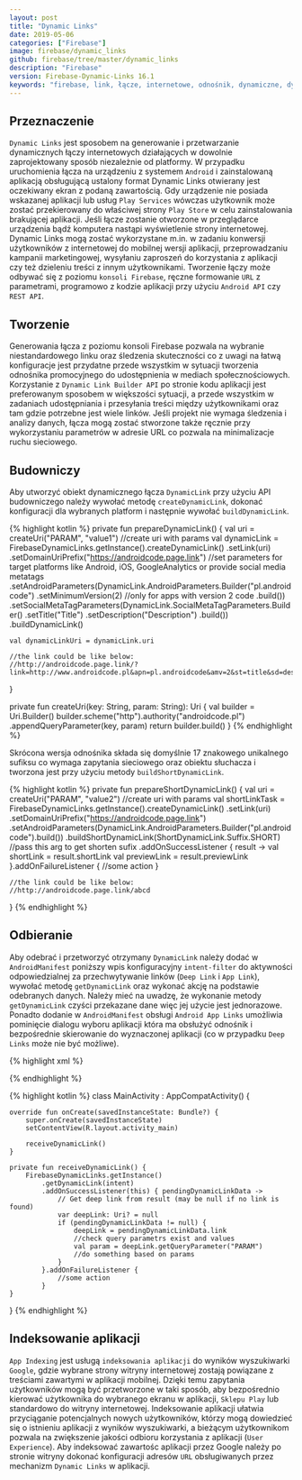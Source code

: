 ```yaml
---
layout: post
title: "Dynamic Links"
date: 2019-05-06
categories: ["Firebase"]
image: firebase/dynamic_links
github: firebase/tree/master/dynamic_links
description: "Firebase"
version: Firebase-Dynamic-Links 16.1
keywords: "firebase, link, łącze, internetowe, odnośnik, dynamiczne, dynamic, deep, web, udostępnianie, share, android, programowanie, programming"
---
```


## Przeznaczenie
`Dynamic Links` jest sposobem na generowanie i przetwarzanie dynamicznych łączy internetowych działających w dowolnie zaprojektowany sposób niezależnie od platformy. W przypadku uruchomienia łącza na urządzeniu z systemem `Android` i zainstalowaną aplikacją obsługującą ustalony format Dynamic Links otwierany jest oczekiwany ekran z podaną zawartością. Gdy urządzenie nie posiada wskazanej aplikacji lub usług `Play Services` wówczas użytkownik może zostać przekierowany do właściwej strony `Play Store` w celu zainstalowania brakującej aplikacji. Jeśli łącze zostanie otworzone w przeglądarce urządzenia bądź komputera nastąpi wyświetlenie strony internetowej. Dynamic Links mogą zostać wykorzystane m.in. w zadaniu konwersji użytkowników z internetowej do mobilnej wersji aplikacji, przeprowadzaniu kampanii marketingowej, wysyłaniu zaproszeń do korzystania z aplikacji czy też dzieleniu treści z innym użytkownikami. Tworzenie łączy może odbywać się z poziomu `konsoli Firebase`, ręczne formowanie `URL` z parametrami, programowo z kodzie aplikacji przy użyciu `Android API` czy `REST API`.

## Tworzenie
Generowania łącza z poziomu konsoli Firebase pozwala na wybranie niestandardowego linku oraz śledzenia skuteczności co z uwagi na łatwą konfiguracje jest przydatne przede wszystkim w sytuacji tworzenia odnośnika promocyjnego do udostępnienia w mediach społecznościowych. Korzystanie z `Dynamic Link Builder API` po stronie kodu aplikacji jest preferowanym sposobem w większości sytuacji, a przede wszystkim w zadaniach udostępniania i przesyłania treści między użytkownikami oraz tam gdzie potrzebne jest wiele linków. Jeśli projekt nie wymaga śledzenia i analizy danych, łącza mogą zostać stworzone także ręcznie przy wykorzystaniu parametrów w adresie URL co pozwala na minimalizacje ruchu sieciowego.

## Budowniczy
Aby utworzyć obiekt dynamicznego łącza `DynamicLink` przy użyciu API budowniczego należy wywołać metodę `createDynamicLink`, dokonać konfiguracji dla wybranych platform i następnie wywołać `buildDynamicLink`.

{% highlight kotlin %}
private fun prepareDynamicLink() {
    val uri = createUri("PARAM", "value1") //create uri with params
    val dynamicLink = FirebaseDynamicLinks.getInstance().createDynamicLink()
        .setLink(uri)
        .setDomainUriPrefix("https://androidcode.page.link")
        //set parameters for target platforms like Android, iOS, GoogleAnalytics or provide social media metatags
        .setAndroidParameters(DynamicLink.AndroidParameters.Builder("pl.androidcode")
            .setMinimumVersion(2) //only for apps with version 2 code
            .build())
        .setSocialMetaTagParameters(DynamicLink.SocialMetaTagParameters.Builder()
            .setTitle("Title")
            .setDescription("Description")
            .build())
        .buildDynamicLink()

    val dynamicLinkUri = dynamicLink.uri

    //the link could be like below:
    //http://androidcode.page.link/?link=http://www.androidcode.pl&apn=pl.androidcode&amv=2&st=title&sd=description
}

private fun createUri(key: String, param: String): Uri {
    val builder = Uri.Builder()
    builder.scheme("http").authority("androidcode.pl")
        .appendQueryParameter(key, param)
    return builder.build()
}
{% endhighlight %}

Skrócona wersja odnośnika składa się domyślnie 17 znakowego unikalnego sufiksu co wymaga zapytania sieciowego oraz obiektu słuchacza i tworzona jest przy użyciu metody `buildShortDynamicLink`.

{% highlight kotlin %}
private fun prepareShortDynamicLink() {
    val uri = createUri("PARAM", "value2") //create uri with params
    val shortLinkTask = FirebaseDynamicLinks.getInstance().createDynamicLink()
        .setLink(uri)
        .setDomainUriPrefix("https://androidcode.page.link")
        .setAndroidParameters(DynamicLink.AndroidParameters.Builder("pl.androidcode").build())
        .buildShortDynamicLink(ShortDynamicLink.Suffix.SHORT) //pass this arg to get shorten sufix
        .addOnSuccessListener { result ->
            val shortLink = result.shortLink
            val previewLink = result.previewLink
        }.addOnFailureListener {
            //some action
        }

    //the link could be like below:
    //http://androidcode.page.link/abcd
}
{% endhighlight %}

## Odbieranie
Aby odebrać i przetworzyć otrzymany `DynamicLink` należy dodać w `AndroidManifest` poniższy wpis konfiguracyjny `intent-filter` do aktywności odpowiedzialnej za przechwytywanie linków (`Deep Link` i `App Link`), wywołać metodę `getDynamicLink` oraz wykonać akcję na podstawie odebranych danych. Należy mieć na uwadzę, że wykonanie metody `getDynamicLink` czyści przekazane dane więc jej użycie jest jednorazowe. Ponadto dodanie w `AndroidManifest` obsługi `Android App Links` umożliwia pominięcie dialogu wyboru aplikacji która ma obsłużyć odnośnik i bezpośrednie skierowanie do wyznaczonej aplikacji (co w przypadku `Deep Links` może nie być możliwe).

{% highlight xml %}
<!-- autoVerify flags is responsible for handling Dynamic Links using App Links -->
<!-- add filter to MainActivity -->
<intent-filter android:autoVerify="true">
    <action android:name="android.intent.action.VIEW"/>
    <category android:name="android.intent.category.DEFAULT"/>
    <category android:name="android.intent.category.BROWSABLE"/>
    <data android:host="androidcode.page.link" android:scheme="http"/>
    <data android:host="androidcode.page.link" android:scheme="https"/>
</intent-filter>
{% endhighlight %}

{% highlight kotlin %}
class MainActivity : AppCompatActivity() {

    override fun onCreate(savedInstanceState: Bundle?) {
        super.onCreate(savedInstanceState)
        setContentView(R.layout.activity_main)

        receiveDynamicLink() 
    }

    private fun receiveDynamicLink() {
        FirebaseDynamicLinks.getInstance()
            .getDynamicLink(intent)
            .addOnSuccessListener(this) { pendingDynamicLinkData ->
                // Get deep link from result (may be null if no link is found)
                var deepLink: Uri? = null
                if (pendingDynamicLinkData != null) {
                    deepLink = pendingDynamicLinkData.link
                    //check query parametrs exist and values
                    val param = deepLink.getQueryParameter("PARAM")
                    //do something based on params
                }
            }.addOnFailureListener {
                //some action
            }
    }
}
{% endhighlight %}

## Indeksowanie aplikacji
`App Indexing` jest usługą `indeksowania aplikacji` do wyników wyszukiwarki `Google`, gdzie wybrane strony witryny internetowej zostają powiązane z treściami zawartymi w aplikacji mobilnej. Dzięki temu zapytania użytkowników mogą być przetworzone w taki sposób, aby bezpośrednio kierować użytkownika do wybranego ekranu w aplikacji, `Sklepu Play` lub standardowo do witryny internetowej. Indeksowanie aplikacji ułatwia przyciąganie potencjalnych nowych użytkowników, którzy mogą dowiedzieć się o istnieniu aplikacji z wyników wyszukiwarki, a bieżącym użytkownikom pozwala na zwiększenie jakości odbioru korzystania z aplikacji (`User Experience`). Aby indeksować zawartośc aplikacji przez Google należy po stronie witryny dokonać konfiguracji adresów `URL` obsługiwanych przez mechanizm `Dynamic Links` w aplikacji. 

